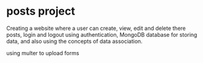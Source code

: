 # posts project

Creating a website where a user can create, view, edit and delete there posts, login and logout using authentication, MongoDB database for storing data, and also using the concepts of data association.

using multer to upload forms
